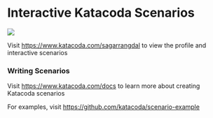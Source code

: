 # Interactive Katacoda Scenarios

[![](http://shields.katacoda.com/katacoda/sagarrangdal/count.svg)](https://www.katacoda.com/sagarrangdal "Get your profile on Katacoda.com")

Visit https://www.katacoda.com/sagarrangdal to view the profile and interactive scenarios

### Writing Scenarios
Visit https://www.katacoda.com/docs to learn more about creating Katacoda scenarios

For examples, visit https://github.com/katacoda/scenario-example
